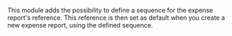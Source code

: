 This module adds the possibility to define a sequence for the expense
report's reference. This reference is then set as default when you
create a new expense report, using the defined sequence.

